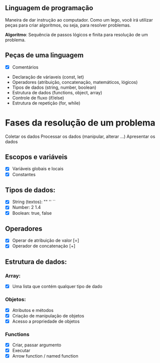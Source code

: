 ## Linguagem de programação

Maneira de dar instrução ao computador.
Como um lego, você irá utilizar peças para criar algoritmos, ou seja, para resolver problemas.

**Algoritmo**: Sequência de passos lógicos e finita para resolução de um problema.

## Peças de uma linguagem

- [x] Comentários
- Declaração de váriaveis (const, let)
- Operadores (atribuição, concatenação, matemáticos, lógicos)
- Tipos de dados (string, number, boolean)
- Estrutura de dados (functions, object, array)
- Controle de fluxo (if/else)
- Estrutura de repetição (for, while)

# Fases da resolução de um problema

Coletar os dados
Processar os dados (manipular, alterar ...)
Apresentar os dados

## Escopos e variáveis

- [x] Variáveis globais e locais
- [x] Constantes

## Tipos de dados:

- [x] String (textos): "" '' ``
- [x] Number: 2 1.4
- [x] Boolean: true, false

## Operadores

- [x] Operar de atribuição de valor [=]
- [x] Operador de concatenação [+]

## Estrutura de dados:

### Array: 

- [x] Uma lista que contém qualquer tipo de dado

### Objetos:

- [x] Atributos e métodos
- [x] Criação de manipulação de objetos
- [x] Acesso a propriedade de objetos

### Functions 

- [x] Criar, passar argumento
- [x] Executar
- [x] Arrow function / named function